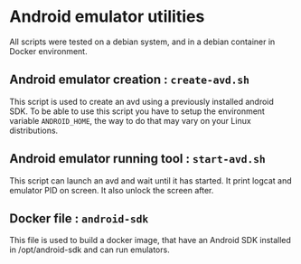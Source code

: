 # Android emulator utilities
All scripts were tested on a debian system, and in a debian container in Docker environment.

## Android emulator creation : `create-avd.sh`
This script is used to create an avd using a previously installed android SDK. To be able to use this script you have 
to setup the environment variable `ANDROID_HOME`, the way to do that may vary on your Linux distributions.

## Android emulator running tool : `start-avd.sh`
This script can launch an avd and wait until it has started. It print logcat and emulator PID on screen.
It also unlock the screen after.

## Docker file : `android-sdk`
This file is used to build a docker image, that have an Android SDK installed in /opt/android-sdk and can run emulators.
